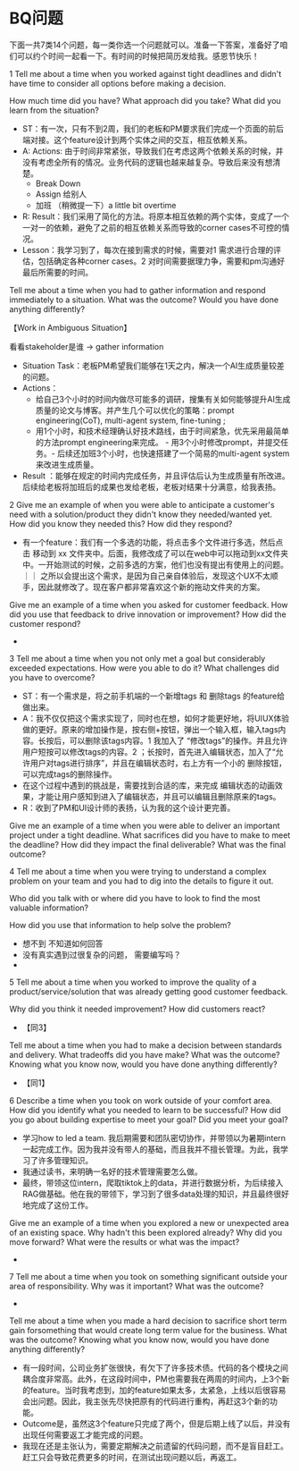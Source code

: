 # BQ问题

下面一共7类14个问题，每一类你选一个问题就可以。准备一下答案，准备好了咱们可以约个时间一起看一下。有时间的时候把简历发给我。感恩节快乐！

1 Tell me about a time when you worked against tight deadlines and didn't have time to consider all options before making a decision. 

How much time did you have? What approach did you take?  What did you learn from the situation? 

- ST：有一次，只有不到2周，我们的老板和PM要求我们完成一个页面的前后端对接。这个feature设计到两个实体之间的交互，相互依赖关系。
- A: Actions: 由于时间非常紧张，导致我们在考虑这两个依赖关系的时候，并没有考虑全所有的情况。业务代码的逻辑也越来越复杂。导致后来没有想清楚。
  - Break Down
  - Assign 给别人
  - 加班 （稍微提一下）a little bit overtime
- R: Result：我们采用了简化的方法。将原本相互依赖的两个实体，变成了一个一对一的依赖，避免了之前的相互依赖关系而导致的corner cases不可控的情况。
- Lesson：我学习到了，每次在接到需求的时候，需要对1 需求进行合理的评估，包括确定各种corner cases。2 对时间需要据理力争，需要和pm沟通好最后所需要的时间。

Tell me about a time when you had to gather information and respond immediately to a situation. What was the outcome? Would you have done anything differently?

【Work in Ambiguous Situation】

看看stakeholder是谁 -> gather information



- Situation Task：老板PM希望我们能够在1天之内，解决一个AI生成质量较差的问题。
- Actions：
  - 给自己3个小时的时间内做尽可能多的调研，搜集有关如何能够提升AI生成质量的论文与博客。并产生几个可以优化的策略：prompt engineering(CoT), multi-agent system, fine-tuning ;  
  - 用1个小时，和技术经理确认好技术路线，由于时间紧急，优先采用最简单的方法prompt engineering来完成。 - 用3个小时修改prompt，并提交任务。- 后续还加班3个小时，也快速搭建了一个简易的multi-agent system来改进生成质量。
- Result ：能够在规定的时间内完成任务，并且评估后认为生成质量有所改进。后续给老板将加班后的成果也发给老板，老板对结果十分满意，给我表扬。



2 Give me an example of when you were able to anticipate a customer's need with a solution/product they didn't know they needed/wanted yet. How did you know they needed this? How did they respond? 

- 有一个feature：我们有一个多选的功能，将点击多个文件进行多选，然后点击 移动到  xx 文件夹中。后面，我修改成了可以在web中可以拖动到xx文件夹中。一开始测试的时候，之前多选的方案，他们也没有提出有使用上的问题。｜｜ 之所以会提出这个需求，是因为自己亲自体验后，发现这个UX不太顺手，因此就修改了。现在客户都非常喜欢这个新的拖动文件夹的方案。

Give me an example of a time when you asked for customer feedback. How did you use that feedback to drive innovation or improvement? How did the customer respond?

- 



3 Tell me about a time when you not only met a goal but considerably exceeded expectations. How were you able to do it? What challenges did you have to overcome? 

- ST：有一个需求是，将之前手机端的一个新增tags 和 删除tags 的feature给做出来。
- A：我不仅仅把这个需求实现了，同时也在想，如何才能更好地，将UIUX体验做的更好。原来的增加操作是，按右侧+按钮，弹出一个输入框，输入tags内容。长按后，可以删除该tags内容。1 我加入了 “修改tags”的操作。并且允许用户短按可以修改tags的内容。2 ；长按时，首先进入编辑状态，加入了“允许用户对tags进行排序”，并且在编辑状态时，右上方有一个小的 删除按钮，可以完成tags的删除操作。
- 在这个过程中遇到的挑战是，需要找到合适的库，来完成 编辑状态的动画效果，才能让用户感知到进入了编辑状态，并且可以编辑且删除原来的tags。
- R：收到了PM和UI设计师的表扬，认为我的这个设计更完善。

Give me an example of a time when you were able to deliver an important project under a tight deadline. What sacrifices did you have to make to meet the deadline? How did they impact the final deliverable? What was the final outcome?





4 Tell me about a time when you were trying to understand a complex problem on your team and you had to dig into the details to figure it out. 

Who did you talk with or where did you have to look to find the most valuable information? 

How did you use that information to help solve the problem? 

- 想不到 不知道如何回答
- 没有真实遇到过很复杂的问题， 需要编写吗？
- 





5 Tell me about a time when you worked to improve the quality of a product/service/solution that was already getting good customer feedback. 

Why did you think it needed improvement? How did customers react? 

- 【同3】

Tell me about a time when you had to make a decision between standards and delivery. What tradeoffs did you have make? What was the outcome? Knowing what you know now, would you have done anything differently?

- 【同1】



6 Describe a time when you took on work outside of your comfort area. How did you identify what you needed to learn to be successful? How did you go about building expertise to meet your goal? Did you meet your goal? 

- 学习how to led a team. 我后期需要和团队密切协作，并带领以为暑期intern一起完成工作。因为我并没有带人的基础，而且我并不擅长管理。为此，我学习了许多管理知识。
- 我通过读书，来明确一名好的技术管理需要怎么做。
- 最终，带领这位intern，爬取tiktok上的data，并进行数据分析，为后续接入RAG做基础。他在我的带领下，学习到了很多data处理的知识，并且最终很好地完成了这份工作。



Give me an example of a time when you explored a new or unexpected area of an existing space. Why hadn't this been explored already? Why did you move forward? What were the results or what was the impact?

- 



7 Tell me about a time when you took on something significant outside your area of responsibility. Why was it important? What was the outcome?

- 

Tell me about a time when you made a hard decision to sacrifice short term gain forsomething that would create long term value for the business. What
was the outcome? Knowing what you know now, would you have done anything differently?

- 有一段时间，公司业务扩张很快，有欠下了许多技术债。代码的各个模块之间耦合度非常高。此外，在这段时间中，PM也需要我在两周的时间内，上3个新的feature。当时我考虑到，加的feature如果太多，太紧急，上线以后很容易会出问题。因此，我主张先尽快把原有的代码进行重构，再赶这3个新的功能。
- Outcome是，虽然这3个feature只完成了两个，但是后期上线了以后，并没有出现任何需要返工才能完成的问题。
- 我现在还是主张认为，需要定期解决之前遗留的代码问题，而不是盲目赶工。赶工只会导致花费更多的时间，在测试出现问题以后，再返工。





































